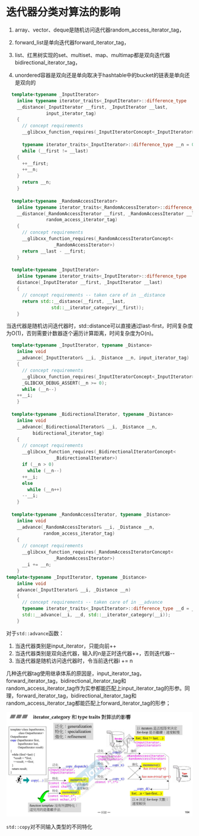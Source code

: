 # 迭代器分类对算法的影响

1. array、vector、deque是随机访问迭代器random_access_iterator_tag，

2. forward_list是单向迭代器forward_iterator_tag，

3. list、红黑树实现的set、multiset、map、multimap都是双向迭代器bidirectional_iterator_tag，
4. unordered容器是双向还是单向取决于hashtable中的bucket的链表是单向还是双向的

 

```cpp
  template<typename _InputIterator>
    inline typename iterator_traits<_InputIterator>::difference_type
    __distance(_InputIterator __first, _InputIterator __last,
               input_iterator_tag)
    {
      // concept requirements
      __glibcxx_function_requires(_InputIteratorConcept<_InputIterator>)

      typename iterator_traits<_InputIterator>::difference_type __n = 0;
      while (__first != __last)
	{
	  ++__first;
	  ++__n;
	}
      return __n;
    }

  template<typename _RandomAccessIterator>
    inline typename iterator_traits<_RandomAccessIterator>::difference_type
    __distance(_RandomAccessIterator __first, _RandomAccessIterator __last,
               random_access_iterator_tag)
    {
      // concept requirements
      __glibcxx_function_requires(_RandomAccessIteratorConcept<
				  _RandomAccessIterator>)
      return __last - __first;
    }

  template<typename _InputIterator>
    inline typename iterator_traits<_InputIterator>::difference_type
    distance(_InputIterator __first, _InputIterator __last)
    {
      // concept requirements -- taken care of in __distance
      return std::__distance(__first, __last,
			     std::__iterator_category(__first));
    }
```

当迭代器是随机访问迭代器时，std::distance可以直接通过last-first，时间复杂度为O(1)，否则需要计数器逐个遍历计算距离，时间复杂度为O(n)。

```cpp
  template<typename _InputIterator, typename _Distance>
    inline void
    __advance(_InputIterator& __i, _Distance __n, input_iterator_tag)
    {
      // concept requirements
      __glibcxx_function_requires(_InputIteratorConcept<_InputIterator>)
      _GLIBCXX_DEBUG_ASSERT(__n >= 0);
      while (__n--)
	++__i;
    }

  template<typename _BidirectionalIterator, typename _Distance>
    inline void
    __advance(_BidirectionalIterator& __i, _Distance __n,
	      bidirectional_iterator_tag)
    {
      // concept requirements
      __glibcxx_function_requires(_BidirectionalIteratorConcept<
				  _BidirectionalIterator>)
      if (__n > 0)
        while (__n--)
	  ++__i;
      else
        while (__n++)
	  --__i;
    }

  template<typename _RandomAccessIterator, typename _Distance>
    inline void
    __advance(_RandomAccessIterator& __i, _Distance __n,
              random_access_iterator_tag)
    {
      // concept requirements
      __glibcxx_function_requires(_RandomAccessIteratorConcept<
				  _RandomAccessIterator>)
      __i += __n;
    }
template<typename _InputIterator, typename _Distance>
    inline void
    advance(_InputIterator& __i, _Distance __n)
    {
      // concept requirements -- taken care of in __advance
      typename iterator_traits<_InputIterator>::difference_type __d = __n;
      std::__advance(__i, __d, std::__iterator_category(__i));
    }
```

对于`std::advance`函数：

1. 当迭代器类别是input_iterator，只能向前++
2. 当迭代器类别是双向迭代器，输入的n是正时迭代器++，否则迭代器--
3. 当迭代器是随机访问迭代器时，令当前迭代器i += n

几种迭代器tag使用继承体系的原因是，input_iterator_tag，forward_iterator_tag，bidirectional_iterator_tag和random_access_iterator_tag作为实参都能匹配上input_iterator_tag的形参。同理，forward_iterator_tag，bidirectional_iterator_tag和random_access_iterator_tag都能匹配上forward_iterator_tag的形参；

![image-20220213232739585](images/image-20220213232739585.png)

`std::copy`对不同输入类型的不同特化

